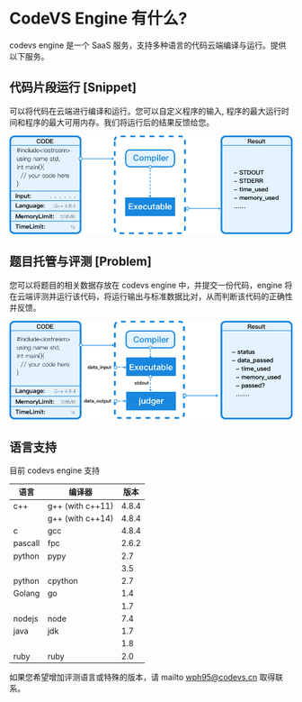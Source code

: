 # CodeVS Engine 有什么?

codevs engine 是一个 SaaS 服务，支持多种语言的代码云端编译与运行。提供以下服务。



## 代码片段运行 [Snippet] 

可以将代码在云端进行编译和运行。您可以自定义程序的输入, 程序的最大运行时间和程序的最大可用内存。我们将运行后的结果反馈给您。

![Snippet 流程图](_images/snippet.png)

## 题目托管与评测 [Problem]

您可以将题目的相关数据存放在 codevs engine 中，并提交一份代码，engine 将在云端评测并运行该代码，将运行输出与标准数据比对，从而判断该代码的正确性并反馈。

![Snippet 流程图](_images/problem.png)





## 语言支持

目前 codevs engine 支持

| 语言      | 编译器              | 版本    |
| ------- | ---------------- | ----- |
| c++     | g++ (with c++11) | 4.8.4 |
|         | g++ (with c++14) | 4.8.4 |
| c       | gcc              | 4.8.4 |
| pascall | fpc              | 2.6.2 |
| python  | pypy             | 2.7   |
|         |                  | 3.5   |
| python  | cpython          | 2.7   |
| Golang  | go               | 1.4   |
|         |                  | 1.7   |
| nodejs  | node             | 7.4   |
| java    | jdk              | 1.7   |
|         |                  | 1.8   |
| ruby    | ruby             | 2.0   |



如果您希望增加评测语言或特殊的版本，请 mailto wph95@codevs.cn 取得联系。

